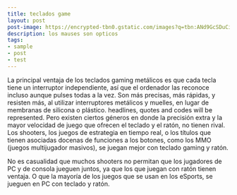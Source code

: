 ```yaml
---
title: teclados game 
layout: post
post-image: https://encrypted-tbn0.gstatic.com/images?q=tbn:ANd9GcSDuCiXIFYt_SXqVxSzFnJ8hwVjFH6wLY_ESQ&usqp=CAU
description: los mauses son opticos 
tags:
- sample
- post
- test
---
```


La principal ventaja de los teclados gaming metálicos es que cada tecla tiene un interruptor independiente, así que el ordenador las reconoce incluso aunque pulses todas a la vez. Son más precisas, más rápidas, y resisten más, al utilizar interruptores metálicos y muelles, en lugar de membranas de silicona o plástico.
  headlines, quotes and codes will be represented.
Pero existen ciertos géneros en donde la precisión extra y la mayor velocidad de juego que ofrecen el teclado y el ratón, no tienen rival. Los shooters, los juegos de estrategia en tiempo real,  o los títulos que tienen asociadas docenas de funciones a los botones, como los MMO (juegos multijugador masivos), se juegan mejor con teclado gaming y ratón.

No es casualidad que muchos shooters no permitan que los jugadores de PC y de consola jueguen juntos, ya que los que juegan con ratón tienen ventaja. O que la mayoría de los juegos que se usan en los eSports, se jueguen en PC con teclado y ratón.



